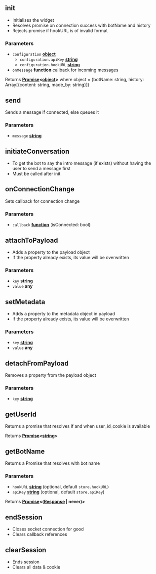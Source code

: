 <!-- Generated by documentation.js. Update this documentation by updating the source code. -->

## init

- Initialises the widget
- Resolves promise on connection success with botName and history
- Rejects promise if hookURL is of invalid format

### Parameters

- `configuration` **[object][1]**
  - `configuration.apiKey` **[string][2]**
  - `configuration.hookURL` **[string][2]**
- `onMessage` **[function][3]** callback for incoming messages

Returns **[Promise][4]&lt;[object][1]>** where object = {botName: string, history: Array[{content: string, made_by: string}]}

## send

Sends a message if connected, else queues it

### Parameters

- `message` **[string][2]**

## initiateConversation

- To get the bot to say the intro message (if exists)
  without having the user to send a message first
- Must be called after init

## onConnectionChange

Sets callback for connection change

### Parameters

- `callback` **[function][3]** (isConnected: bool)

## attachToPayload

- Adds a property to the payload object
- If the property already exists, its value will be overwritten

### Parameters

- `key` **[string][2]**
- `value` **any**

## setMetadata

- Adds a property to the metadata object in payload
- If the property already exists, its value will be overwritten

### Parameters

- `key` **[string][2]**
- `value` **any**

## detachFromPayload

Removes a property from the payload object

### Parameters

- `key` **[string][2]**

## getUserId

Returns a promise that resolves if and when user_id_cookie is available

Returns **[Promise][4]&lt;[string][2]>**

## getBotName

Returns a Promise that resolves with bot name

### Parameters

- `hookURL` **[string][2]** (optional, default `store.hookURL`)
- `apiKey` **[string][2]** (optional, default `store.apiKey`)

Returns **[Promise][4]&lt;([Response][5] | never)>**

## endSession

- Closes socket connection for good
- Clears callback references

## clearSession

- Ends session
- Clears all data & cookie

[1]: https://developer.mozilla.org/docs/Web/JavaScript/Reference/Global_Objects/Object
[2]: https://developer.mozilla.org/docs/Web/JavaScript/Reference/Global_Objects/String
[3]: https://developer.mozilla.org/docs/Web/JavaScript/Reference/Statements/function
[4]: https://developer.mozilla.org/docs/Web/JavaScript/Reference/Global_Objects/Promise
[5]: https://developer.mozilla.org/docs/Web/Guide/HTML/HTML5
